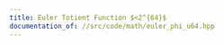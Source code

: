 ```yaml
---
title: Euler Totient Function $<2^{64}$
documentation_of: //src/code/math/euler_phi_u64.hpp
---
```

